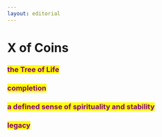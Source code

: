 ```yaml
---
layout: editorial
---
```


# X of Coins

### <mark style="color:purple;">the Tree of Life</mark>

### <mark style="color:purple;">completion</mark>

### <mark style="color:purple;">a defined sense of spirituality and stability</mark>

### <mark style="color:purple;">legacy</mark>&#x20;
